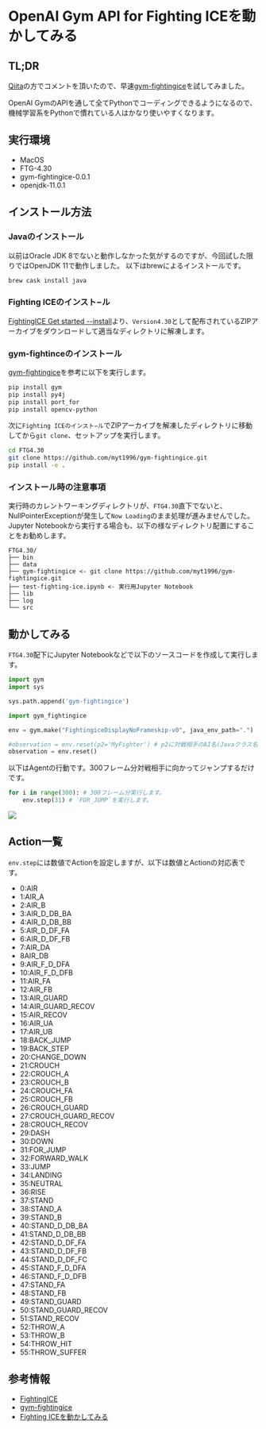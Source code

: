 # OpenAI Gym API for Fighting ICEを動かしてみる

## TL;DR

[Qiita](https://qiita.com/hideki/items/589a4fad8e135d5adcbd)の方でコメントを頂いたので、早速[gym-fightingice](https://github.com/myt1996/gym-fightingice)を試してみました。

OpenAI GymのAPIを通して全てPythonでコーディングできるようになるので、機械学習系をPythonで慣れている人はかなり使いやすくなります。

## 実行環境

* MacOS
* FTG-4.30
* gym-fightingice-0.0.1
* openjdk-11.0.1

## インストール方法

### Javaのインストール

以前はOracle JDK 8でないと動作しなかった気がするのですが、今回試した限りではOpenJDK 11で動作しました。
以下はbrewによるインストールです。

```bash
brew cask install java
```

### Fighting ICEのインスト−ル

[FightingICE Get started --install](http://www.ice.ci.ritsumei.ac.jp/~ftgaic/index-2.html)より、`Version4.30`として配布されているZIPアーカイブをダウンロードして適当なディレクトリに解凍します。

### gym-fightinceのインストール

[gym-fightingice](https://github.com/myt1996/gym-fightingice)を参考に以下を実行します。

```bash
pip install gym
pip install py4j
pip install port_for
pip install opencv-python
```

次に`Fighting ICEのインスト−ル`でZIPアーカイブを解凍したディレクトリに移動してから`git clone`、セットアップを実行します。

```bash
cd FTG4.30
git clone https://github.com/myt1996/gym-fightingice.git
pip install -e .
```

### インストール時の注意事項

実行時のカレントワーキングディレクトリが、`FTG4.30`直下でないと、NullPointerExceptionが発生して`Now Loading`のまま処理が進みませんでした。
Jupyter Notebookから実行する場合も、以下の様なディレクトリ配置にすることをお勧めします。

```
FTG4.30/
├── bin
├── data
├── gym-fightingice <- git clone https://github.com/myt1996/gym-fightingice.git
├── test-fighting-ice.ipynb <- 実行用Jupyter Notebook
├── lib
├── log
└── src
```

## 動かしてみる

`FTG4.30`配下にJupyter Notebookなどで以下のソースコードを作成して実行します。

```python
import gym
import sys

sys.path.append('gym-fightingice')

import gym_fightingice

env = gym.make("FightingiceDisplayNoFrameskip-v0", java_env_path=".")

#observation = env.reset(p2='MyFighter') # p2に対戦相手のAI名(Javaクラス名)を指定することが出来ます。
observation = env.reset()
```

以下はAgentの行動です。300フレーム分対戦相手に向かってジャンプするだけです。

```python
for i in range(300): # 300フレーム分実行します。
    env.step(31) # `FOR_JUMP`を実行します。
```

![](images/gym-fightingice-demo.gif)

## Action一覧

`env.step`には数値でActionを設定しますが、以下は数値とActionの対応表です。

* 0:AIR
* 1:AIR_A
* 2:AIR_B
* 3:AIR_D_DB_BA
* 4:AIR_D_DB_BB
* 5:AIR_D_DF_FA
* 6:AIR_D_DF_FB
* 7:AIR_DA
* 8AIR_DB
* 9:AIR_F_D_DFA
* 10:AIR_F_D_DFB
* 11:AIR_FA
* 12:AIR_FB
* 13:AIR_GUARD
* 14:AIR_GUARD_RECOV
* 15:AIR_RECOV
* 16:AIR_UA
* 17:AIR_UB
* 18:BACK_JUMP
* 19:BACK_STEP
* 20:CHANGE_DOWN
* 21:CROUCH
* 22:CROUCH_A
* 23:CROUCH_B
* 24:CROUCH_FA
* 25:CROUCH_FB
* 26:CROUCH_GUARD
* 27:CROUCH_GUARD_RECOV
* 28:CROUCH_RECOV
* 29:DASH
* 30:DOWN
* 31:FOR_JUMP
* 32:FORWARD_WALK
* 33:JUMP
* 34:LANDING
* 35:NEUTRAL
* 36:RISE
* 37:STAND
* 38:STAND_A
* 39:STAND_B
* 40:STAND_D_DB_BA
* 41:STAND_D_DB_BB
* 42:STAND_D_DF_FA
* 43:STAND_D_DF_FB
* 44:STAND_D_DF_FC
* 45:STAND_F_D_DFA
* 46:STAND_F_D_DFB
* 47:STAND_FA
* 48:STAND_FB
* 49:STAND_GUARD
* 50:STAND_GUARD_RECOV
* 51:STAND_RECOV
* 52:THROW_A
* 53:THROW_B
* 54:THROW_HIT
* 55:THROW_SUFFER

## 参考情報

* [FightingICE](http://www.ice.ci.ritsumei.ac.jp/~ftgaic/index-2.html)
* [gym-fightingice](https://github.com/myt1996/gym-fightingice)
* [Fighting ICEを動かしてみる](https://qiita.com/hideki/items/589a4fad8e135d5adcbd)